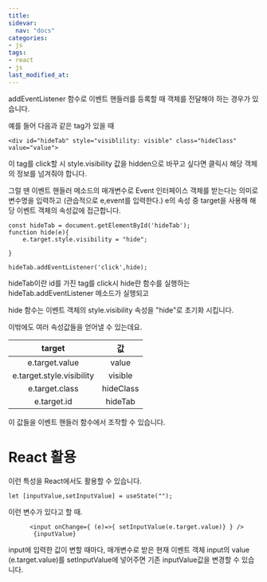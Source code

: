 ```yaml
---
title: 
sidevar:
  nav: "docs"
categories:
- js
tags:
- react
- js
last_modified_at:
---
```


addEventListener 함수로 이벤트 핸들러를 등록할 때 객체를 전달해야 하는 경우가 있습니다. 

예를 들어 다음과 같은 tag가 있을 때

```
<div id="hideTab" style="visiblility: visible" class="hideClass" value="value">

```

이 tag를 click할 시 style.visibility 값을 hidden으로 바꾸고 싶다면 클릭시 해당 객체의 정보를 넘겨줘야 합니다.

그럴 땐 이벤트 핸들러 메소드의 매개변수로 Event 인터페이스 객체를 받는다는 의미로 변수명을 입력하고
(관습적으로 e,event를 입력한다.) e의 속성 중 target을 사용해 해당 이벤트 객체의 속성값에 접근합니다. 


```
const hideTab = document.getElementById('hideTab');
function hide(e){
	e.target.style.visibility = "hide";

}

hideTab.addEventListener('click',hide); 

```

hideTab이란 id를 가진 tag를 click시
 hide란 함수를 실행하는 hideTab.addEventListener 메소드가  실행되고

hide 함수는 이벤트 객체의 style.visibility 속성을 "hide"로 초기화 시킵니다. 


이밖에도 여러 속성값들을 얻어낼 수 있는데요. 

| target | 값 |
| :-----: | :------: |	
| e.target.value | value |
| e.target.style.visibility  | visible |
| e.target.class | hideClass |
| e.target.id | hideTab |


이 값들을 이벤트 핸들러 함수에서 조작할 수 있습니다. 



# React 활용

이런 특성을 React에서도 활용할 수 있습니다.


```
let [inputValue,setInputValue] = useState("");
```

이런 변수가 있다고 할 때. 

```
      <input onChange={ (e)=>{ setInputValue(e.target.value)} } />
       {inputValue}
```


input에 입력한 값이 변할 때마다, 
매개변수로 받은 현재 이벤트 객체 input의 value (e.target.value)를 setInputValue에 넣어주면
기존 inputValue값을  변경할 수 있습니다. 